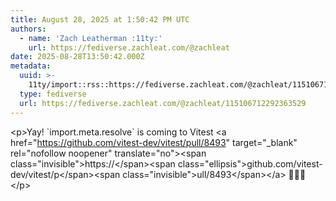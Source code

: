```yaml
---
title: August 28, 2025 at 1:50:42 PM UTC
authors:
  - name: 'Zach Leatherman :11ty:'
    url: https://fediverse.zachleat.com/@zachleat
date: 2025-08-28T13:50:42.000Z
metadata:
  uuid: >-
    11ty/import::rss::https://fediverse.zachleat.com/@zachleat/115106712292363529
  type: fediverse
  url: https://fediverse.zachleat.com/@zachleat/115106712292363529
---
```

\<p>Yay! \`import.meta.resolve\` is coming to Vitest \<a href="https://github.com/vitest-dev/vitest/pull/8493" target="\_blank" rel="nofollow noopener" translate="no">\<span class="invisible">https://\</span>\<span class="ellipsis">github.com/vitest-dev/vitest/p\</span>\<span class="invisible">ull/8493\</span>\</a> 🎉🎉🎉\</p>